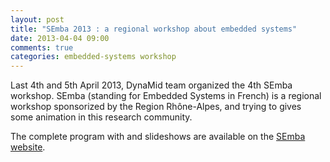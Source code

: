 ```yaml
---
layout: post
title: "SEmba 2013 : a regional workshop about embedded systems"
date: 2013-04-04 09:00
comments: true
categories: embedded-systems workshop 
---
```


Last 4th and 5th April 2013, DynaMid team organized the 4th SEmba workshop. SEmba (standing for Embedded Systems in French) is a regional workshop sponsorized by the Region Rhône-Alpes, and trying to gives some animation in this research community. 

The complete program with and slideshows are available on the [SEmba website](http://www.projet-semba-cluster-isle-rhone-alpes.org/semba13/Planning_Semba_2013.html).
